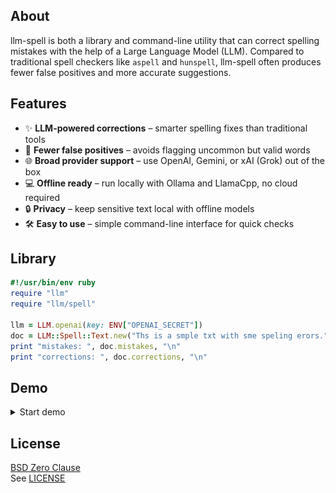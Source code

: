 ## About

llm-spell is both a library and command-line utility that can correct
spelling mistakes with the help of a Large Language Model (LLM). Compared
to traditional spell checkers like `aspell` and `hunspell`, llm-spell
often produces fewer false positives and more accurate suggestions.

## Features

- ✨ **LLM-powered corrections** – smarter spelling fixes than traditional tools
- 🤖 **Fewer false positives** – avoids flagging uncommon but valid words
- 🌐 **Broad provider support** – use OpenAI, Gemini, or xAI (Grok) out of the box
- 💻 **Offline ready** – run locally with Ollama and LlamaCpp, no cloud required
- 🔒 **Privacy** – keep sensitive text local with offline models
- 🛠️ **Easy to use** – simple command-line interface for quick checks

## Library

```ruby
#!/usr/bin/env ruby
require "llm"
require "llm/spell"

llm = LLM.openai(key: ENV["OPENAI_SECRET"])
doc = LLM::Spell::Text.new("Ths is a smple txt with sme speling erors.", llm)
print "mistakes: ", doc.mistakes, "\n"
print "corrections: ", doc.corrections, "\n"
```

## Demo

<details>
  <summary>Start demo</summary>
  <img src="demo.gif" alt="Demo of llm-spell in action" />
</details>

## License

[BSD Zero Clause](https://choosealicense.com/licenses/0bsd/)
<br>
See [LICENSE](./LICENSE)


